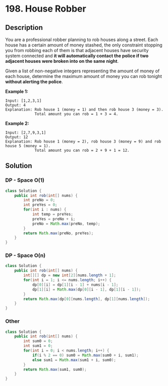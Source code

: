 # 198. House Robber

##  Description

You are a professional robber planning to rob houses along a street. Each house has a certain amount of money stashed, the only constraint stopping you from robbing each of them is that adjacent houses have security system connected and **it will automatically contact the police if two adjacent houses were broken into on the same night**.

Given a list of non-negative integers representing the amount of money of each house, determine the maximum amount of money you can rob tonight **without alerting the police**.

**Example 1:**

```
Input: [1,2,3,1]
Output: 4
Explanation: Rob house 1 (money = 1) and then rob house 3 (money = 3).
             Total amount you can rob = 1 + 3 = 4.
```

**Example 2:**

```
Input: [2,7,9,3,1]
Output: 12
Explanation: Rob house 1 (money = 2), rob house 3 (money = 9) and rob house 5 (money = 1).
             Total amount you can rob = 2 + 9 + 1 = 12.
```



## Solution

### DP - Space O(1)

```java
class Solution {
    public int rob(int[] nums) {
        int preNo = 0;
        int preYes = 0;
        for(int i : nums) {
            int temp = preYes;
            preYes = preNo + i;
            preNo = Math.max(preNo, temp);
        }
        return Math.max(preNo, preYes);
    }
}
```



### DP - Space O(n)

```java
class Solution {
    public int rob(int[] nums) {
        int[][] dp = new int[2][nums.length + 1];
        for(int i = 1; i <= nums.length; i++) {
            dp[0][i] = dp[1][i - 1] + nums[i - 1];
            dp[1][i] = Math.max(dp[0][i - 1], dp[1][i - 1]);
        }
        return Math.max(dp[0][nums.length], dp[1][nums.length]);
    }
}
```



### Other

```java
class Solution {
    public int rob(int[] nums) {
        int sum0 = 0;
        int sum1 = 0;
        for(int i = 0; i < nums.length; i++) {
            if(i % 2 == 0) sum0 = Math.max(sum0 + i, sum1);
            else sum1 = Math.max(sum1 + i, sum0);
        }
        return Math.max(sum1, sum0);
    }
}
```

